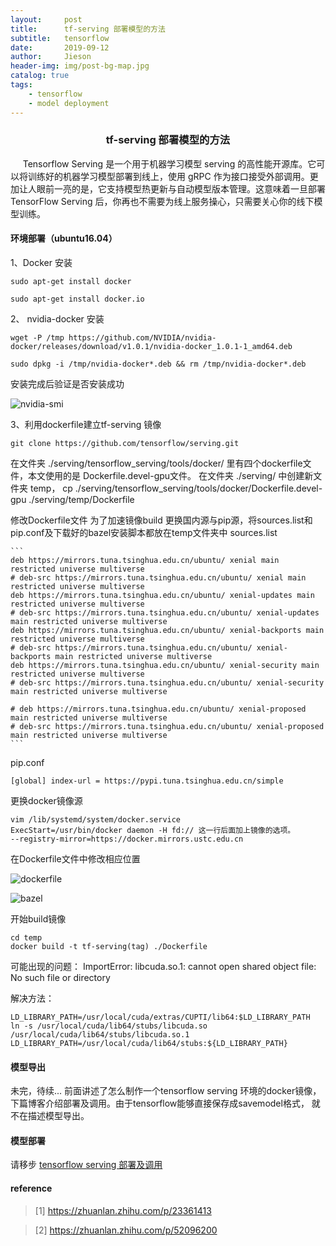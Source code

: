 ```yaml
---
layout:     post
title:      tf-serving 部署模型的方法
subtitle:   tensorflow
date:       2019-09-12
author:     Jieson
header-img: img/post-bg-map.jpg
catalog: true
tags:
    - tensorflow
    - model deployment
---
```

### <center>tf-serving 部署模型的方法</center>
&#160;&#160;&#160;&#160; Tensorflow Serving 是一个用于机器学习模型 serving 的高性能开源库。它可以将训练好的机器学习模型部署到线上，使用 gRPC 作为接口接受外部调用。更加让人眼前一亮的是，它支持模型热更新与自动模型版本管理。这意味着一旦部署 TensorFlow Serving 后，你再也不需要为线上服务操心，只需要关心你的线下模型训练。
####  环境部署（ubuntu16.04）
1、Docker 安装

   `sudo apt-get install docker`
   
   `sudo apt-get install docker.io`

2、 nvidia-docker 安装

   `wget -P /tmp https://github.com/NVIDIA/nvidia-docker/releases/download/v1.0.1/nvidia-docker_1.0.1-1_amd64.deb`
   
   `sudo dpkg -i /tmp/nvidia-docker*.deb && rm /tmp/nvidia-docker*.deb`
   
   安装完成后验证是否安装成功
   
   ![nvidia-smi](https://note.youdao.com/yws/api/personal/file/WEBda77219cf4b1f4242d12dfb69584b86e?method=download&shareKey=e0f04b56c972bb8729cdd3bbd3a81adb)
   
3、利用dockerfile建立tf-serving 镜像
   
   `git clone https://github.com/tensorflow/serving.git` 
   
   在文件夹 ./serving/tensorflow_serving/tools/docker/ 里有四个dockerfile文件，本文使用的是 Dockerfile.devel-gpu文件。
   在文件夹 ./serving/ 中创建新文件夹 temp， cp ./serving/tensorflow_serving/tools/docker/Dockerfile.devel-gpu ./serving/temp/Dockerfile
   
   修改Dockerfile文件
   为了加速镜像build 更换国内源与pip源，将sources.list和pip.conf及下载好的bazel安装脚本都放在temp文件夹中
   sources.list
   
    ```
    deb https://mirrors.tuna.tsinghua.edu.cn/ubuntu/ xenial main restricted universe multiverse
    # deb-src https://mirrors.tuna.tsinghua.edu.cn/ubuntu/ xenial main restricted universe multiverse
    deb https://mirrors.tuna.tsinghua.edu.cn/ubuntu/ xenial-updates main restricted universe multiverse
    # deb-src https://mirrors.tuna.tsinghua.edu.cn/ubuntu/ xenial-updates main restricted universe multiverse
    deb https://mirrors.tuna.tsinghua.edu.cn/ubuntu/ xenial-backports main restricted universe multiverse
    # deb-src https://mirrors.tuna.tsinghua.edu.cn/ubuntu/ xenial-backports main restricted universe multiverse
    deb https://mirrors.tuna.tsinghua.edu.cn/ubuntu/ xenial-security main restricted universe multiverse
    # deb-src https://mirrors.tuna.tsinghua.edu.cn/ubuntu/ xenial-security main restricted universe multiverse

    # deb https://mirrors.tuna.tsinghua.edu.cn/ubuntu/ xenial-proposed main restricted universe multiverse
    # deb-src https://mirrors.tuna.tsinghua.edu.cn/ubuntu/ xenial-proposed main restricted universe multiverse
    ```
    
   pip.conf
   
   `
    [global]
    index-url = https://pypi.tuna.tsinghua.edu.cn/simple 
   `
   
   更换docker镜像源
   
   ```
   vim /lib/systemd/system/docker.service
   ExecStart=/usr/bin/docker daemon -H fd:// 这一行后面加上镜像的选项。
   --registry-mirror=https://docker.mirrors.ustc.edu.cn
   
   ```
   
   在Dockerfile文件中修改相应位置
   
   ![dockerfile](https://note.youdao.com/yws/api/personal/file/WEB5be206ec835d87b1e4ed41e233ed6d93?method=download&shareKey=af9218ff76fa4247bbb565c65d43a68b)
   
   ![bazel](https://note.youdao.com/yws/api/personal/file/WEBbef22ba2ab7425fe73251c0d725fafff?method=download&shareKey=1050e8c7c512d8c7fd5ee0dabc77fe9d)
   
   开始build镜像
   
   ```
   cd temp
   docker build -t tf-serving(tag) ./Dockerfile
   ```
   可能出现的问题： ImportError: libcuda.so.1: cannot open shared object file: No such file or directory
   
   解决方法：
   ```
   LD_LIBRARY_PATH=/usr/local/cuda/extras/CUPTI/lib64:$LD_LIBRARY_PATH
   ln -s /usr/local/cuda/lib64/stubs/libcuda.so /usr/local/cuda/lib64/stubs/libcuda.so.1
   LD_LIBRARY_PATH=/usr/local/cuda/lib64/stubs:${LD_LIBRARY_PATH}
   ```
#### 模型导出
未完，待续...
前面讲述了怎么制作一个tensorflow serving 环境的docker镜像，下篇博客介绍部署及调用。由于tensorflow能够直接保存成savemodel格式，
就不在描述模型导出。
#### 模型部署
请移步 [tensorflow serving 部署及调用](https://jiesonshan.github.io/2020/10/17/tensorflow-Serving%E9%83%A8%E7%BD%B2%E5%8F%8A%E8%B0%83%E7%94%A8/)
   
#### reference
> [1] https://zhuanlan.zhihu.com/p/23361413

> [2] https://zhuanlan.zhihu.com/p/52096200

